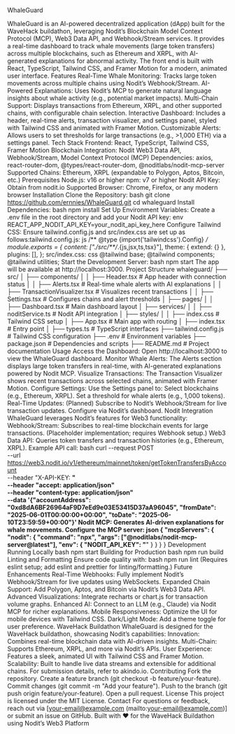 WhaleGuard

WhaleGuard is an AI-powered decentralized application (dApp) built for the WaveHack buildathon, leveraging Nodit’s Blockchain Model Context Protocol (MCP), Web3 Data API, and Webhook/Stream services. It provides a real-time dashboard to track whale movements (large token transfers) across multiple blockchains, such as Ethereum and XRPL, with AI-generated explanations for abnormal activity. The front end is built with React, TypeScript, Tailwind CSS, and Framer Motion for a modern, animated user interface.
Features
Real-Time Whale Monitoring: Tracks large token movements across multiple chains using Nodit’s Webhook/Stream.
AI-Powered Explanations: Uses Nodit’s MCP to generate natural language insights about whale activity (e.g., potential market impacts).
Multi-Chain Support: Displays transactions from Ethereum, XRPL, and other supported chains, with configurable chain selection.
Interactive Dashboard: Includes a header, real-time alerts, transaction visualizer, and settings panel, styled with Tailwind CSS and animated with Framer Motion.
Customizable Alerts: Allows users to set thresholds for large transactions (e.g., >1,000 ETH) via a settings panel.
Tech Stack
Frontend: React, TypeScript, Tailwind CSS, Framer Motion
Blockchain Integration: Nodit Web3 Data API, Webhook/Stream, Model Context Protocol (MCP)
Dependencies: axios, react-router-dom, @types/react-router-dom, @noditlabs/nodit-mcp-server
Supported Chains: Ethereum, XRPL (expandable to Polygon, Aptos, Bitcoin, etc.)
Prerequisites
Node.js: v16 or higher
npm: v7 or higher
Nodit API Key: Obtain from nodit.io
Supported Browser: Chrome, Firefox, or any modern browser
Installation
Clone the Repository:
bash
git clone https://github.com/ernnies/WhaleGuard.git
cd whaleguard
Install Dependencies:
bash
npm install
Set Up Environment Variables:
Create a .env file in the root directory and add your Nodit API key:
env
REACT_APP_NODIT_API_KEY=your_nodit_api_key_here
Configure Tailwind CSS:
Ensure tailwind.config.js and src/index.css are set up as follows:tailwind.config.js:
js
/** @type {import('tailwindcss').Config} */
module.exports = {
  content: ["./src/**/*.{js,jsx,ts,tsx}"],
  theme: { extend: {} },
  plugins: [],
};
src/index.css:
css
@tailwind base;
@tailwind components;
@tailwind utilities;
Start the Development Server:
bash
npm start
The app will be available at http://localhost:3000.
Project Structure
whaleguard/
├── src/
│   ├── components/
│   │   ├── Header.tsx         # App header with connection status
│   │   ├── Alerts.tsx         # Real-time whale alerts with AI explanations
│   │   ├── TransactionVisualizer.tsx  # Visualizes recent transactions
│   │   ├── Settings.tsx       # Configures chains and alert thresholds
│   ├── pages/
│   │   ├── Dashboard.tsx      # Main dashboard layout
│   ├── services/
│   │   ├── noditService.ts    # Nodit API integration
│   ├── styles/
│   │   ├── index.css          # Tailwind CSS setup
│   ├── App.tsx                # Main app with routing
│   ├── index.tsx              # Entry point
│   ├── types.ts               # TypeScript interfaces
├── tailwind.config.js         # Tailwind CSS configuration
├── .env                       # Environment variables
├── package.json               # Dependencies and scripts
├── README.md                  # Project documentation
Usage
Access the Dashboard:
Open http://localhost:3000 to view the WhaleGuard dashboard.
Monitor Whale Alerts:
The Alerts section displays large token transfers in real-time, with AI-generated explanations powered by Nodit MCP.
Visualize Transactions:
The Transaction Visualizer shows recent transactions across selected chains, animated with Framer Motion.
Configure Settings:
Use the Settings panel to:
Select blockchains (e.g., Ethereum, XRPL).
Set a threshold for whale alerts (e.g., 1,000 tokens).
Real-Time Updates:
(Planned) Subscribe to Nodit’s Webhook/Stream for live transaction updates. Configure via Nodit’s dashboard.
Nodit Integration
WhaleGuard leverages Nodit’s features for Web3 functionality:
Webhook/Stream: Subscribes to real-time blockchain events for large transactions. (Placeholder implementation; requires Webhook setup.)
Web3 Data API: Queries token transfers and transaction histories (e.g., Ethereum, XRPL).
Example API call:
bash
curl --request POST \
  --url https://web3.nodit.io/v1/ethereum/mainnet/token/getTokenTransfersByAccount \
  --header "X-API-KEY: ****" \
  --header "accept: application/json" \
  --header "content-type: application/json" \
  --data '{"accountAddress": "0xd8dA6BF26964aF9D7eEd9e03E53415D37aA96045", "fromDate": "2025-06-01T00:00:00+00:00", "toDate": "2025-06-10T23:59:59+00:00"}'
Nodit MCP: Generates AI-driven explanations for whale movements. Configure the MCP server:
json
{
  "mcpServers": {
    "nodit": {
      "command": "npx",
      "args": ["@noditlabs/nodit-mcp-server@latest"],
      "env": { "NODIT_API_KEY": "****" }
    }
  }
}
Development
Running Locally
bash
npm start
Building for Production
bash
npm run build
Linting and Formatting
Ensure code quality with:
bash
npm run lint
(Requires eslint setup; add eslint and prettier for linting/formatting.)
Future Enhancements
Real-Time Webhooks: Fully implement Nodit’s Webhook/Stream for live updates using WebSockets.
Expanded Chain Support: Add Polygon, Aptos, and Bitcoin via Nodit’s Web3 Data API.
Advanced Visualizations: Integrate recharts or chart.js for transaction volume graphs.
Enhanced AI: Connect to an LLM (e.g., Claude) via Nodit MCP for richer explanations.
Mobile Responsiveness: Optimize the UI for mobile devices with Tailwind CSS.
Dark/Light Mode: Add a theme toggle for user preference.
WaveHack Buildathon
WhaleGuard is designed for the WaveHack buildathon, showcasing Nodit’s capabilities:
Innovation: Combines real-time blockchain data with AI-driven insights.
Multi-Chain: Supports Ethereum, XRPL, and more via Nodit’s APIs.
User Experience: Features a sleek, animated UI with Tailwind CSS and Framer Motion.
Scalability: Built to handle live data streams and extensible for additional chains.
For submission details, refer to akindo.io.
Contributing
Fork the repository.
Create a feature branch (git checkout -b feature/your-feature).
Commit changes (git commit -m "Add your feature").
Push to the branch (git push origin feature/your-feature).
Open a pull request.
License
This project is licensed under the MIT License.
Contact
For questions or feedback, reach out via [your-email@example.com (mailto:your-email@example.com)] or submit an issue on GitHub.
Built with ❤️ for the WaveHack Buildathon using Nodit’s Web3 Platform